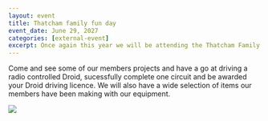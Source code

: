 ```yaml
---
layout: event
title: Thatcham family fun day
event_date: June 29, 2027
categories: [external-event]
excerpt: Once again this year we will be attending the Thatcham Family Fun Day on Henwick Worthy Sports Field.
---
```


Come and see some of our members projects and have a go at driving a radio controlled Droid, sucessfully complete one circuit and be awarded your Droid driving licence. We will also have a wide selection of items our members have been making with our equipment.

![](/nhsite/images/family-fun-23.png)



